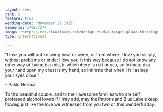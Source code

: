 ```yaml
---
layout: reel
rank: 5
feature: true
wedding-date: "November 27 2015"
vimeo-id: 176557277
image: "https://res.cloudinary.com/design-studio/image/upload/threelogy/jason_miya.jpg"
type: international

---
```


“I love you without knowing how, or when, or from where. I love you simply, without problems or pride: I love you in this way because I do not know any other way of loving but this, in which there is no I or you, so intimate that your hand upon my chest is my hand, so intimate that when I fall asleep your eyes close.”

– Pablo Neruda

To this beautiful couple, and to their awesome families who are self professed alcohol lovers if I may add, may the Patrons and Blue Labels keep flowing just like the love we witnessed from you two on this wonderful day.